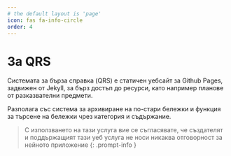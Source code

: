 ```yaml
---
# the default layout is 'page'
icon: fas fa-info-circle
order: 4
---
```


# За QRS
Системата за бърза справка (QRS) е статичен уебсайт за Github Pages, задвижен от Jekyll, за бърз достъп до ресурси, като например планове от разказвателни предмети.

Разполага със система за архивиране на по-стари бележки и функция за търсене на бележки чрез категория и съдържание. 

> С използването на тази услуга вие се съгласявате, че създателят и поддържащият тази уеб услуга не носи никаква отговорност за нейното приложение
{: .prompt-info }
